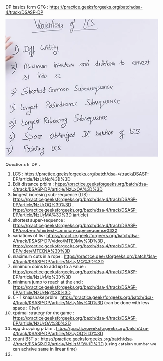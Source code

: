 DP basics form GFG : https://practice.geeksforgeeks.org/batch/dsa-4/track/DSASP-DP

![LCS problems](https://github.com/vekariyasagar54/DSA-Question-Revision/blob/main/Screenshot%202023-11-17%20164954.png)

Questions In DP :
1) LCS  : https://practice.geeksforgeeks.org/batch/dsa-4/track/DSASP-DP/article/NzUxNg%3D%3D
2) Edit distance prblm : https://practice.geeksforgeeks.org/batch/dsa-4/track/DSASP-DP/article/NzUxOA%3D%3D
3) longest incresing sub-sequence (LIS) : https://practice.geeksforgeeks.org/batch/dsa-4/track/DSASP-DP/article/NzUxOQ%3D%3D  , https://practice.geeksforgeeks.org/batch/dsa-4/track/DSASP-DP/article/NzUyMA%3D%3D (article)
4) shortest super-sequence  : https://practice.geeksforgeeks.org/batch/dsa-4/track/DSASP-DP/problem/shortest-common-supersequence0322
5) variations of lis : https://practice.geeksforgeeks.org/batch/dsa-4/track/DSASP-DP/video/MTE0Mw%3D%3D , https://practice.geeksforgeeks.org/batch/dsa-4/track/DSASP-DP/video/MTE0NA%3D%3D
6) maximum cuts in a rope : https://practice.geeksforgeeks.org/batch/dsa-4/track/DSASP-DP/article/NzUyMQ%3D%3D
7) minimum coins to add up to a value : https://practice.geeksforgeeks.org/batch/dsa-4/track/DSASP-DP/article/NzUyMg%3D%3D
8) minimum jump to reach at the end  : https://practice.geeksforgeeks.org/batch/dsa-4/track/DSASP-DP/article/NzUyNg%3D%3D
9) 0 - 1 knapsnake prblm : https://practice.geeksforgeeks.org/batch/dsa-4/track/DSASP-DP/article/NzUyNw%3D%3D (can be done with less space : O(w))
10) optimal strategy for the game : https://practice.geeksforgeeks.org/batch/dsa-4/track/DSASP-DP/article/NzUyOA%3D%3D
11) egg dropping prblm : https://practice.geeksforgeeks.org/batch/dsa-4/track/DSASP-DP/article/NzUyOQ%3D%3D
12) count BST's  : https://practice.geeksforgeeks.org/batch/dsa-4/track/DSASP-DP/article/NzUzMQ%3D%3D (using catalan number we can acheive same in linear time)
13) 
